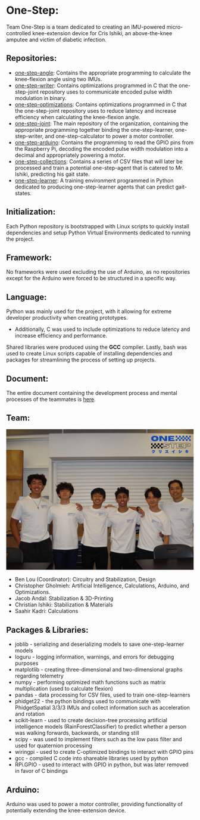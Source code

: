 # One-Step:
Team One-Step is a team dedicated to creating an IMU-powered micro-controlled knee-extension device for Cris Ishiki, an above-the-knee amputee and victim of diabetic infection.

## Repositories:
- [one-step-angle](https://www.github.com/whs-one-step/one-step-angle): Contains the appropriate programming to calculate the knee-flexion angle using two IMUs.
- [one-step-writer](https://www.github.com/whs-one-step/one-step-writer): Contains optimizations programmed in C that the one-step-joint repository uses to communicate encoded pulse width modulation in binary.
- [one-step-optimizations](https://www.github.com/whs-one-step/one-step-optimizations): Contains optimizations programmed in C that the one-step-joint repository uses to reduce latency and increase efficiency when calculating the knee-flexion angle.
- [one-step-joint](https://www.github.com/whs-one-step/one-step-joint): The main repository of the organization, containing the appropriate programming together binding the one-step-learner, one-step-writer, and one-step-calculator to power a motor controller.
- [one-step-arduino](https://www.github.com/whs-one-step/one-step-arduino): Contains the programming to read the GPIO pins from the Raspberry Pi, decoding the encoded pulse width modulation into a decimal and appropriately powering a motor.
- [one-step-collections](https://www.github.com/whs-one-step/one-step-collections): Contains a series of CSV files that will later be processed and train a potential one-step-agent that is catered to Mr. Ishiki, predicting his gait state.
- [one-step-learner](https://www.github.com/whs-one-step/one-step-learner): A training environment programmed in Python dedicated to producing one-step-learner agents that can predict gait-states.

## Initialization:
Each Python repository is bootstrapped with Linux scripts to quickly install dependencies and setup Python Virtual Environments dedicated to running the project.

## Framework:
No frameworks were used excluding the use of Arduino, as no repositories except for the Arduino were forced to be structured in a specific way.

## Language:
Python was mainly used for the project, with it allowing for extreme developer productivity when creating prototypes.
* Additionally, C was used to include optimizations to reduce latency and increase efficiency and performance.

Shared libraries were produced using the **GCC** compiler. Lastly, bash was used to create Linux scripts capable of installing dependencies and packages for streamlining the process of setting up projects.

## Document:
The entire document containing the development process and mental processes of the teammates is [here](https://docs.google.com/document/d/19fnh3jgbUX5eb0fLQix96BV6Mby11RzgMaiaW786JXY/edit?usp=sharing).

## Team:
![One-Step](https://github.com/WHS-One-Step/.github/blob/master/team.png)
- Ben Lou (Coordinator): Circuitry and Stabilization, Design
- Christopher Gholmieh: Artificial Intelligence, Calculations, Arduino, and Optimizations.
- Jacob Andal: Stabilization & 3D-Printing
- Christian Ishiki: Stabilization & Materials
- Saahir Kadri: Calculations

## Packages & Libraries:
- joblib - serializing and deserializing models to save one-step-learner models
- loguru - logging information, warnings, and errors for debugging purposes
- matplotlib - creating three-dimensional and two-dimensional graphs regarding telemetry
- numpy - performing optimized math functions such as matrix multiplication (used to calculate flexion)
- pandas - data processing for CSV files, used to train one-step-learners
- phidget22 - the python bindings used to communicate with PhidgetSpatial 3/3/3 IMUs and collect information such as acceleration and rotation
- scikit-learn - used to create decision-tree processing artificial intelligence models (RainForestClassifier) to predict whether a person was walking forwards, backwards, or standing still
- scipy - was used to implement filters such as the low pass filter and used for quaternion processing
- wiringpi - used to create C-optimized bindings to interact with GPIO pins
- gcc - compiled C code into shareable libraries used by python
- RPi.GPIO - used to interact with GPIO in python, but was later removed in favor of C bindings

## Arduino:
Arduino was used to power a motor controller, providing functionality of potentially extending the knee-extension device.
